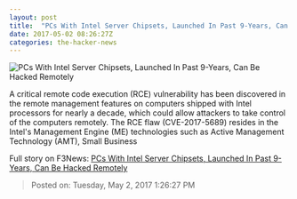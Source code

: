 ```yaml
---
layout: post
title:  "PCs With Intel Server Chipsets, Launched In Past 9-Years, Can Be Hacked Remotely"
date: 2017-05-02 08:26:27Z
categories: the-hacker-news
---
```


![PCs With Intel Server Chipsets, Launched In Past 9-Years, Can Be Hacked Remotely](https://3.bp.blogspot.com/-Ge59J2kKKls/WQhBBT04eAI/AAAAAAAAsZw/YUopRWTrPtUVENShKc4ZLV-YBbcxcRrNwCLcB/s1600/intel-server-chipsets-management-engine.png)

A critical remote code execution (RCE) vulnerability has been discovered in the remote management features on computers shipped with Intel processors for nearly a decade, which could allow attackers to take control of the computers remotely. The RCE flaw (CVE-2017-5689) resides in the Intel's Management Engine (ME) technologies such as Active Management Technology (AMT), Small Business


Full story on F3News: [PCs With Intel Server Chipsets, Launched In Past 9-Years, Can Be Hacked Remotely](http://www.f3nws.com/n/zmKprG)

> Posted on: Tuesday, May 2, 2017 1:26:27 PM
